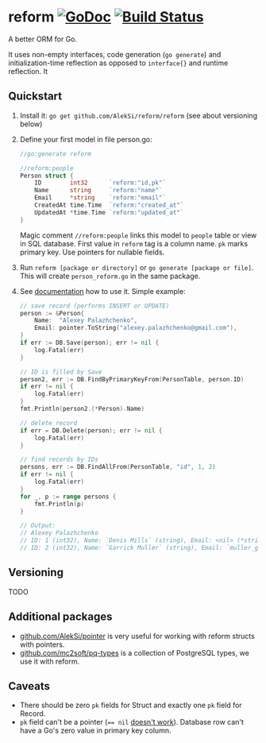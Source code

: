 # reform [![GoDoc](https://godoc.org/github.com/AlekSi/reform?status.svg)](https://godoc.org/github.com/AlekSi/reform) [![Build Status](https://travis-ci.org/AlekSi/reform.svg?branch=master)](https://travis-ci.org/AlekSi/reform)

A better ORM for Go.

It uses non-empty interfaces, code generation (`go generate`) and initialization-time reflection
as opposed to `interface{}` and runtime reflection. It

## Quickstart

1. Install it: `go get github.com/AlekSi/reform/reform` (see about versioning below)
2. Define your first model in file person.go:

    ```go
    //go:generate reform

    //reform:people
	Person struct {
		ID        int32      `reform:"id,pk"`
		Name      string     `reform:"name"`
		Email     *string    `reform:"email"`
		CreatedAt time.Time  `reform:"created_at"`
		UpdatedAt *time.Time `reform:"updated_at"`
	}
    ```

    Magic comment `//reform:people` links this model to `people` table or view in SQL database.
    First value in `reform` tag is a column name. `pk` marks primary key.
    Use pointers for nullable fields.

3. Run `reform [package or directory]` or `go generate [package or file]`. This will create `person_reform.go`
   in the same package.
4. See [documentation](https://godoc.org/github.com/AlekSi/reform) how to use it. Simple example:

    ```go
	// save record (performs INSERT or UPDATE)
	person := &Person{
		Name:  "Alexey Palazhchenko",
		Email: pointer.ToString("alexey.palazhchenko@gmail.com"),
	}
	if err := DB.Save(person); err != nil {
		log.Fatal(err)
	}

	// ID is filled by Save
	person2, err := DB.FindByPrimaryKeyFrom(PersonTable, person.ID)
	if err != nil {
		log.Fatal(err)
	}
	fmt.Println(person2.(*Person).Name)

	// delete record
	if err = DB.Delete(person); err != nil {
		log.Fatal(err)
	}

	// find records by IDs
	persons, err := DB.FindAllFrom(PersonTable, "id", 1, 2)
	if err != nil {
		log.Fatal(err)
	}
	for _, p := range persons {
		fmt.Println(p)
	}

	// Output:
	// Alexey Palazhchenko
	// ID: 1 (int32), Name: `Denis Mills` (string), Email: <nil> (*string), CreatedAt: 2009-11-10 23:00:00 +0000 UTC (time.Time), UpdatedAt: <nil> (*time.Time)
	// ID: 2 (int32), Name: `Garrick Muller` (string), Email: `muller_garrick@example.com` (*string), CreatedAt: 2009-12-12 12:34:56 +0000 UTC (time.Time), UpdatedAt: <nil> (*time.Time)
    ```

## Versioning

TODO

## Additional packages

* [github.com/AlekSi/pointer](https://github.com/AlekSi/pointer) is very useful for working with reform structs with pointers.
* [github.com/mc2soft/pq-types](https://github.com/mc2soft/pq-types) is a collection of PostgreSQL types, we use it with reform.

## Caveats

* There should be zero `pk` fields for Struct and exactly one `pk` field for Record.
* `pk` field can't be a pointer (`== nil` [doesn't work](https://golang.org/doc/faq#nil_error)).
Database row can't have a Go's zero value in primary key column.
